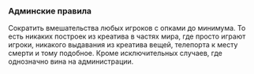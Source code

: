 ### Админские правила

Сократить вмешательства любых игроков с опками до минимума. 
То есть никаких построек из креатива в частях мира, где просто играют игроки, никакого выдавания из креатива вещей, телепорта к месту смерти и тому подобное. 
Кроме исключительных случаев, где однозначно вина на администрации.